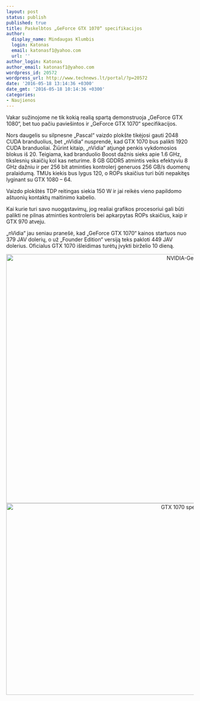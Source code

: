 ```yaml
---
layout: post
status: publish
published: true
title: Paskelbtos „GeForce GTX 1070“ specifikacijos
author:
  display_name: Mindaugas Klumbis
  login: Katonas
  email: katonasf1@yahoo.com
  url: ''
author_login: Katonas
author_email: katonasf1@yahoo.com
wordpress_id: 20572
wordpress_url: http://www.technews.lt/portal/?p=20572
date: '2016-05-18 13:14:36 +0300'
date_gmt: '2016-05-18 10:14:36 +0300'
categories:
- Naujienos
---
```

<p>Vakar sužinojome ne tik kokią realią spartą demonstruoja „GeForce GTX 1080“, bet tuo pačiu paviešintos ir „GeForce GTX 1070“ specifikacijos.</p>
<p>Nors daugelis su silpnesne „Pascal“ vaizdo plokšte tikėjosi gauti 2048 CUDA branduolius, bet „nVidia“ nusprendė, kad GTX 1070 bus palikti 1920 CUDA branduoliai. Žiūrint kitaip, „nVidia“ atjungė penkis vykdomosios blokus iš 20. Teigiama, kad branduolio Boost dažnis sieks apie 1.6 GHz, tikslesnių skaičių kol kas neturime. 8 GB GDDR5 atmintis veiks efektyviu 8 GHz dažniu ir per 256 bit atminties kontrolerį generuos 256 GB/s duomenų pralaidumą. TMUs kiekis bus lygus 120, o ROPs skaičius turi būti nepakitęs lyginant su GTX 1080 – 64.</p>
<p>Vaizdo plokštės TDP reitingas siekia 150 W ir jai reikės vieno papildomo aštuonių kontaktų maitinimo kabelio.</p>
<p>Kai kurie turi savo nuogąstavimų, jog realiai grafikos procesoriui gali būti palikti ne pilnas atminties kontroleris bei apkarpytas ROPs skaičius, kaip ir GTX 970 atveju.</p>
<p>„nVidia“ jau seniau pranešė, kad „GeForce GTX 1070“ kainos startuos nuo 379 JAV dolerių, o už „Founder Edition“ versiją teks pakloti 449 JAV dolerius. Oficialus GTX 1070 išleidimas turėtų įvykti birželio 10 dieną.</p>
<p style="text-align: center"><a href="http://www.technews.lt/portal/wp-content/uploads/2016/05/NVIDIA-GeForce-GTX-1070-Specifications-1200x669.png"><img class="alignnone wp-image-20573 size-full" src="http://www.technews.lt/portal/wp-content/uploads/2016/05/NVIDIA-GeForce-GTX-1070-Specifications-1200x669.png" alt="NVIDIA-GeForce-GTX-1070-Specifications-1200x669" width="1200" height="669" /></a> <a href="http://www.technews.lt/portal/wp-content/uploads/2016/05/GTX-1070-specs.jpg"><img class="alignnone wp-image-20574 size-full" src="http://www.technews.lt/portal/wp-content/uploads/2016/05/GTX-1070-specs.jpg" alt="GTX 1070 specs" width="923" height="515" /></a></p>

